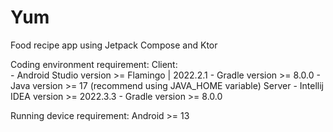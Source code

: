 # Yum
Food recipe app using Jetpack Compose and Ktor

Coding environment requirement:
  Client:  
    - Android Studio version >= Flamingo | 2022.2.1
    - Gradle version >= 8.0.0
    - Java version >= 17 (recommend using JAVA_HOME variable)
  Server
    - Intellij IDEA version >= 2022.3.3
    - Gradle version >= 8.0.0

Running device requirement:
  Android >= 13 

